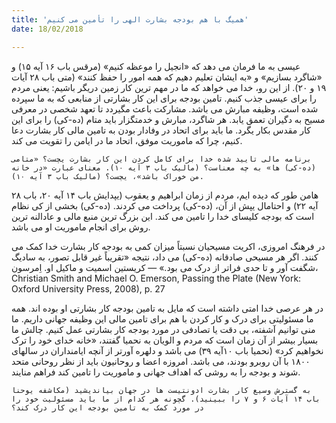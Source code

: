```yaml
---
title: 'همیگ با هم بودجه بشارت الهی را تأمین می کنیم'
date: 18/02/2018

---
```


عیسی به ما فرمان می دهد که «انجیل را موعظه کنیم» (مرقس باب ۱۶ آیه ۱۵) و «شاگرد بسازیم» و «به ایشان تعلیم دهیم که همه امور را حفظ کنند» (متی باب ۲۸ آیات ۱۹ و ۲۰). از این رو، خدا می خواهد که ما در مهم ترین کار زمین دریگر باشیم: یعنی مردم را برای عیسی جذب کنیم. تامین بودجه برای این کار بشارتی از منابعی که به ما سپرده شده است، وظیفه مبارش می باشد. مشارکت باعث مگیردد تا تعهد شخصی در معرفی مسیح به دگیران تعمق یابد. هر شاگرد، مبارش و خدمتگزار باید متام (ده-کی) را برای این کار مقدس بکار یگرد. ما باید برای اتحاد در وفادار بودن به تامین مالی کار بشارت دعا کنیم، چرا که ماموریت موفق، اتحاد ما در ایامن را تقویت می کند. 

`برنامه مالی تایید شده خدا برای کامل کردن این کار بشارت یچست؟ «متامی (ده-کی) ها» به چه معناست؟ (مالیک باب ۳ آیه ١۰). معنای عبارت «در خانه من خوراک باشد»، یچست؟ (مالیک باب ۳ آیه ١۰).`

هامن طور که دیده ایم، مردم از زمان ابراهیم و یعقوب (یپدایش باب ۱۴ آیه ۲۰، باب ۲۸ آیه ۲۲) و احتامال یپش از آن، (ده-کی) پرداخت می کردند. (ده-کی) بخشی از کی نظام است که بودجه کلیسای خدا را تامین می کند. این بزرگ ترین منبع مالی و عادالنه ترین روش برای انجام ماموریت او می باشد.

در فرهنگ امروزی، اکریت مسیحیان نسبتاً میزان کمی به بودجه کار بشارت خدا کمک می کنند. اگر هر مسیحی صادقانه (ده-کی) می داد، نتیجه «تقریباً غیر قابل تصور، به سادیگ شگفت آور و تا حدی فراتر از درک می بود.» — کریستین اسمیت و ماکیل او. اِمرسون، Christian Smith and Michael O. Emerson, Passing the Plate (New York: Oxford University Press, 2008), p. 27

در هر عرصی خدا امتی داشته است که مایل به تامین بودجه کار بشارتی او بوده اند. همه ما مسئولیتی برای درک و کار کردن با هم برای تامین مالی این وظیفه جهانی داریم. ما منی توانیم آشفته، بی دقت یا تصادفی در مورد بودجه کار بشارتی عمل کنیم. چالش ما بسیار بیشر از آن زمان است که مردم و الویان به نحمیا گفتند، «خانه خدای خود را ترک نخواهیم کرد» (نحمیا باب ١٠آیه ۳۹) می باشد و دلهره آورتر از آنچه ایامنداران در سالهای ١٨۰۰ با آن روبرو بودند، می باشد. امروزه اعضا و روحانیون باید از نظر روحانی متحد شوند و بودجه را به روشی که اهداف جهانی و ماموریت را تامین کند فراهم منایند. 

`به گسترش وسیع کار بشارت ادونتیست ها در جهان بیاندیشید (مکاشفه یوحنا  باب ١۴ آیات ۶ و ۷ را ببینید). گچونه هر کدام از ما باید مسئولیت خود را در مورد کمک به تامین بودجه این کار درک کند؟`